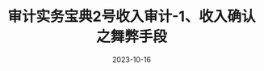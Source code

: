 ---
title: "审计实务宝典2号收入审计-1、收入确认之舞弊手段"
type: posts
cover: https://github.com/richbridge/picx-images-hosting/raw/master/thumbnail/审技.jpg
categories: [审技]
tags: ["审计实务宝典"]
date: 2023-10-16
---
